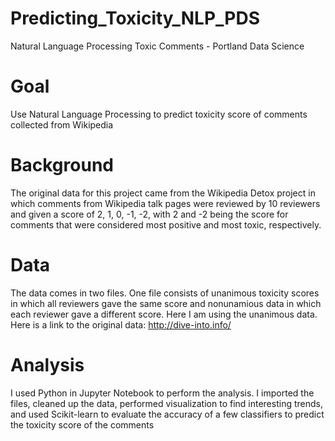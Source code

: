 # Predicting_Toxicity_NLP_PDS
Natural Language Processing Toxic Comments - Portland Data Science 

# Goal
Use Natural Language Processing to predict toxicity score of comments collected from Wikipedia

# Background
The original data for this project came from the Wikipedia Detox project in which comments from Wikipedia talk pages were reviewed by 10 reviewers and given a score of 2, 1, 0, -1, -2, with 2 and -2 being the score for comments that were considered most positive and most toxic, respectively. 

# Data
The data comes in two files. One file consists of unanimous toxicity scores in which all reviewers gave the same score and nonunamious data in which each reviewer gave a different score. Here I am using the unanimous data. Here is a link to the original data: http://dive-into.info/

# Analysis
I used Python in Jupyter Notebook to perform the analysis. I imported the files, cleaned up the data, performed visualization to find interesting trends, and used Scikit-learn to evaluate the accuracy of a few classifiers to predict the toxicity score of the comments
